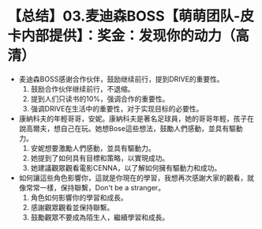# 【总结】03.麦迪森BOSS【萌萌团队-皮卡内部提供】：奖金：发现你的动力（高清）

-   麦迪森BOSS感谢合作伙伴，鼓励继续前行，提到DRIVE的重要性。
    1.  鼓励合作伙伴继续前行，不退缩。
    2.  提到人们只读书的10%，强调合作的重要性。
    3.  强调DRIVE在生活中的重要性，对于实现目标的必要性。
-   康納科夫的年輕哥哥，安妮。康納科夫是著名足球員，她的哥哥年輕，孩子在說高爾夫，想自己在玩。她想Bose這些想法，鼓勵人們感動，並具有驅動力。
    1.  安妮想要激勵人們感動，並具有驅動力。
    2.  她提到了如何具有目標和策略，以實現成功。
    3.  她建議觀眾觀看電影CENNA，以了解如何擁有驅動力和成功。
-   如何讓這些角色影響你，這就是你現在的學習，我想再次感謝大家的觀看，就像常常一樣，保持聯繫，Don't be a stranger。
    1.  角色如何影響你的學習和成長。
    2.  感謝觀眾觀看並保持聯繫。
    3.  鼓勵觀眾不要成為陌生人，繼續學習和成長。